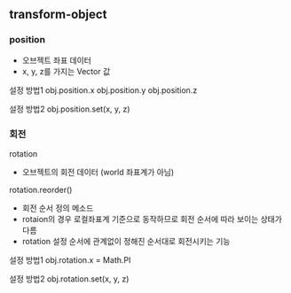 ## transform-object

### position

- 오브젝트 좌표 데이터
- x, y, z를 가지는 Vector 값

설정 방법1
obj.position.x
obj.position.y
obj.position.z

설정 방법2
obj.position.set(x, y, z)

### 회전

rotation

- 오브젝트의 회전 데이터 (world 좌표계가 아님)

rotation.reorder()

- 회전 순서 정의 메소드
- rotaion의 경우 로컬좌표계 기준으로 동작하므로 회전 순서에 따라 보이는 상태가 다름
- rotation 설정 순서에 관계없이 정해진 순서대로 회전시키는 기능

설정 방법1
obj.rotation.x = Math.PI

설정 방법2
obj.rotation.set(x, y, z)
